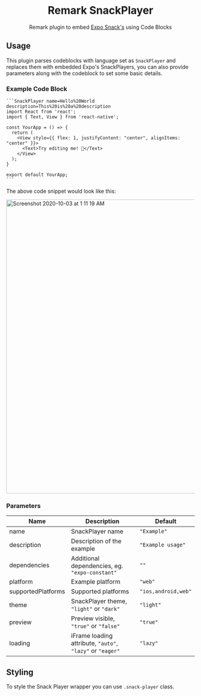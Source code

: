 <h1 align="center">Remark SnackPlayer</h1>

<p align="center">Remark plugin to embed <a href="https://snack.expo.dev/">Expo Snack's</a> using Code Blocks</p>

## Usage

This plugin parses codeblocks with language set as `SnackPlayer` and replaces them with embedded Expo's SnackPlayers, you can also provide parameters along with the codeblock to set some basic details.

### Example Code Block

````
```SnackPlayer name=Hello%20World description=This%20is%20a%20description
import React from 'react';
import { Text, View } from 'react-native';

const YourApp = () => {
  return (
    <View style={{ flex: 1, justifyContent: "center", alignItems: "center" }}>
      <Text>Try editing me! 🎉</Text>
    </View>
  );
}

export default YourApp;
```
````

The above code snippet would look like this:

<img width="783" alt="Screenshot 2020-10-03 at 1 11 19 AM" src="https://user-images.githubusercontent.com/11258286/94963203-67de3500-0515-11eb-974a-a2289c0bfdc8.png">

### Parameters

| Name               | Description                                               | Default             |
| ------------------ | --------------------------------------------------------- | ------------------- |
| name               | SnackPlayer name                                          | `"Example"`         |
| description        | Description of the example                                | `"Example usage"`   |
| dependencies       | Additional dependencies, eg. `"expo-constant"`            | `""`                |
| platform           | Example platform                                          | `"web"`             |
| supportedPlatforms | Supported platforms                                       | `"ios,android,web"` |
| theme              | SnackPlayer theme, `"light"` or `"dark"`                  | `"light"`           |
| preview            | Preview visible, `"true"` or `"false"`                    | `"true"`            |
| loading            | iFrame loading attribute, `"auto"`, `"lazy"` or `"eager"` | `"lazy"`            |

## Styling

To style the Snack Player wrapper you can use `.snack-player` class.
